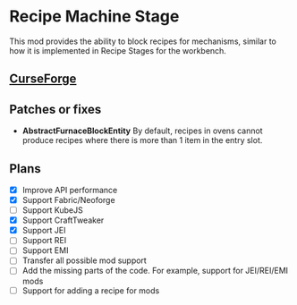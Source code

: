 # Recipe Machine Stage
This mod provides the ability to block recipes for mechanisms, similar to how it is implemented in Recipe Stages for the workbench.

## [CurseForge](https://www.curseforge.com/minecraft/mc-mods/recipe-machine-stages)


## Patches or fixes
- **AbstractFurnaceBlockEntity** By default, recipes in ovens cannot produce recipes where there is more than 1 item in the entry slot.

## Plans
- [x] Improve API performance
- [x] Support Fabric/Neoforge
- [ ] Support KubeJS
- [x] Support CraftTweaker
- [x] Support JEI
- [ ] Support REI
- [ ] Support EMI
- [ ] Transfer all possible mod support
- [ ] Add the missing parts of the code. For example, support for JEI/REI/EMI mods
- [ ] Support for adding a recipe for mods
